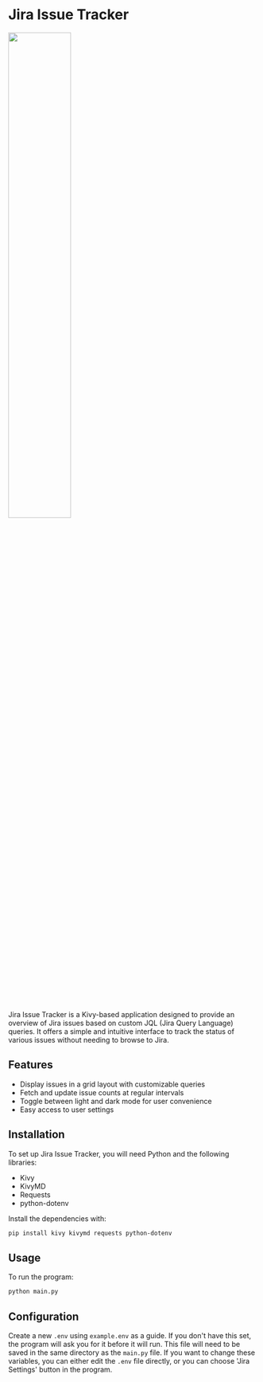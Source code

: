 # Jira Issue Tracker
<img src="https://github.com/star7js/jira-issue-tracker-server/assets/126814341/6b9d8d3e-f3ce-4d8d-a99d-2be30f33c757.png" width="50%" height="50%">

Jira Issue Tracker is a Kivy-based application designed to provide an overview of Jira issues based on custom JQL (Jira Query
Language) queries. It offers a simple and intuitive interface to track the status of various issues without needing to browse to Jira.

## Features

- Display issues in a grid layout with customizable queries
- Fetch and update issue counts at regular intervals
- Toggle between light and dark mode for user convenience
- Easy access to user settings

## Installation

To set up Jira Issue Tracker, you will need Python and the following libraries:

- Kivy
- KivyMD
- Requests
- python-dotenv

Install the dependencies with:

```bash
pip install kivy kivymd requests python-dotenv
```

## Usage

To run the program:

```bash
python main.py
```


## Configuration

Create a new `.env` using `example.env` as a guide.
If you don't have this set, the program will ask you for it before it will run.
This file will need to be saved in the same directory as the `main.py` file.
If you want to change these variables, you can either edit the `.env` file directly, or you can choose
'Jira Settings' button in the program.

